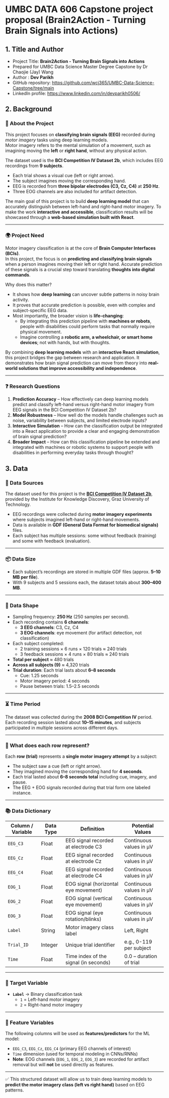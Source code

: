 # UMBC DATA 606 Capstone project proposal (Brain2Action - Turning Brain Signals into Actions)
 
## 1. Title and Author

- Project Title: **Brain2Action - Turning Brain Signals into Actions**
- Prepared for UMBC Data Science Master Degree Capstone by Dr Chaojie (Jay) Wang
- Author : **Dev Parikh** 
- GitHub repository: https://github.com/wcj365/UMBC-Data-Science-Capstone/tree/main
- LinkedIn profile: https://www.linkedin.com/in/devparikh0506/
    
## 2. Background

### 🧠 About the Project  
This project focuses on **classifying brain signals (EEG)** recorded during *motor imagery* tasks using deep learning models.  
Motor imagery refers to the mental simulation of a movement, such as imagining moving the **left** or **right hand**, without any physical action.  

The dataset used is the **BCI Competition IV Dataset 2b**, which includes EEG recordings from **9 subjects**.  
- Each trial shows a visual cue (left or right arrow).  
- The subject imagines moving the corresponding hand.  
- EEG is recorded from **three bipolar electrodes (C3, Cz, C4)** at **250 Hz**.  
- Three EOG channels are also included for artifact detection.  

The main goal of this project is to build **deep learning model** that can accurately distinguish between left-hand and right-hand motor imagery. To make the work **interactive and accessible**, classification results will be showcased through a **web-based simulation built with React**.  

---

### 🌍 Project Need  
Motor imagery classification is at the core of **Brain Computer Interfaces (BCIs)**.  
In this project, the focus is on **predicting and classifying brain signals** when a person imagines moving their left or right hand. Accurate prediction of these signals is a crucial step toward translating **thoughts into digital commands**.  

Why does this matter?  
- It shows how **deep learning** can uncover subtle patterns in noisy brain activity.  
- It proves that accurate prediction is possible, even with complex and subject-specific EEG data.  
- Most importantly, the broader vision is **life-changing**:  
  - By integrating this prediction pipeline with **machines or robots**, people with disabilities could perform tasks that normally require physical movement.  
  - Imagine controlling a **robotic arm, a wheelchair, or smart home devices**; not with hands, but with thoughts.  

By combining **deep learning models** with an **interactive React simulation**, this project bridges the gap between research and application. It demonstrates how brain signal prediction can move from theory into **real-world solutions that improve accessibility and independence**.  

---

### ❓ Research Questions  
1. **Prediction Accuracy** – How effectively can deep learning models predict and classify left-hand versus right-hand motor imagery from EEG signals in the BCI Competition IV Dataset 2b?  
2. **Model Robustness** – How well do the models handle challenges such as noise, variability between subjects, and limited electrode inputs?  
3. **Interactive Simulation** – How can the classification output be integrated into a React application to provide a clear and engaging demonstration of brain signal prediction?  
4. **Broader Impact** – How can this classification pipeline be extended and integrated with machines or robotic systems to support people with disabilities in performing everyday tasks through thought?

## 3. Data

### 📌 Data Sources  
The dataset used for this project is the [**BCI Competition IV Dataset 2b**](https://www.bbci.de/competition/iv/), provided by the Institute for Knowledge Discovery, Graz University of Technology.  
- EEG recordings were collected during **motor imagery experiments** where subjects imagined left-hand or right-hand movements.  
- Data is available in **GDF (General Data Format for biomedical signals)** files.  
- Each subject has multiple sessions: some without feedback (training) and some with feedback (evaluation).  

---

### 📦 Data Size  
- Each subject’s recordings are stored in multiple GDF files (approx. **5–10 MB per file**).  
- With 9 subjects and 5 sessions each, the dataset totals about **300–400 MB**.  

---

### 📐 Data Shape  
- Sampling frequency: **250 Hz** (250 samples per second).  
- Each recording contains **6 channels**:  
  - **3 EEG channels**: C3, Cz, C4  
  - **3 EOG channels**: eye movement (for artifact detection, not classification)  
- Each subject completed:  
  - 2 training sessions × 6 runs × 120 trials ≈ 240 trials  
  - 3 feedback sessions × 4 runs × 80 trials ≈ 240 trials  
- **Total per subject** ≈ 480 trials  
- **Across all subjects (9)** ≈ 4,320 trials  
- **Trial duration**: Each trial lasts about **6–8 seconds**  
  - Cue: 1.25 seconds  
  - Motor imagery period: 4 seconds  
  - Pause between trials: 1.5–2.5 seconds  
 

---

### ⏳ Time Period  
The dataset was collected during the **2008 BCI Competition IV** period.  
Each recording session lasted about **10–15 minutes**, and subjects participated in multiple sessions across different days.  

---

### 🧾 What does each row represent?  
Each **row (trial)** represents a **single motor imagery attempt** by a subject:  
- The subject saw a cue (left or right arrow).  
- They imagined moving the corresponding hand for **4 seconds**.  
- Each trial lasted about **6–8 seconds total** including cue, imagery, and pause.  
- The EEG + EOG signals recorded during that trial form one labeled instance.  

---

### 📚 Data Dictionary  

| Column / Variable | Data Type | Definition | Potential Values |
|-------------------|-----------|------------|------------------|
| `EEG_C3`          | Float     | EEG signal recorded at electrode C3 | Continuous values in µV |
| `EEG_Cz`          | Float     | EEG signal recorded at electrode Cz | Continuous values in µV |
| `EEG_C4`          | Float     | EEG signal recorded at electrode C4 | Continuous values in µV |
| `EOG_1`           | Float     | EOG signal (horizontal eye movement) | Continuous values in µV |
| `EOG_2`           | Float     | EOG signal (vertical eye movement) | Continuous values in µV |
| `EOG_3`           | Float     | EOG signal (eye rotation/blinks) | Continuous values in µV |
| `Label`           | String   | Motor imagery class label | Left, Right |
| `Trial_ID`        | Integer   | Unique trial identifier | e.g., 0-119 per subject |
| `Time`            | Float     | Time index of the signal (in seconds) | 0.0 – duration of trial |

---

### 🎯 Target Variable  
- **`Label`** → Binary classification task  
  - `1` = Left-hand motor imagery  
  - `2` = Right-hand motor imagery  

---

### 🔎 Feature Variables  
The following columns will be used as **features/predictors** for the ML model:  
- `EEG_C3`, `EEG_Cz`, `EEG_C4` (primary EEG channels of interest)  
- `Time` dimension (used for temporal modeling in CNNs/RNNs)  
- **Note**: EOG channels (`EOG_1`, `EOG_2`, `EOG_3`) are recorded for artifact removal but will **not** be used directly as features.  

---

✅ This structured dataset will allow us to train deep learning models to **predict the motor imagery class (left vs right hand)** based on EEG patterns.  

